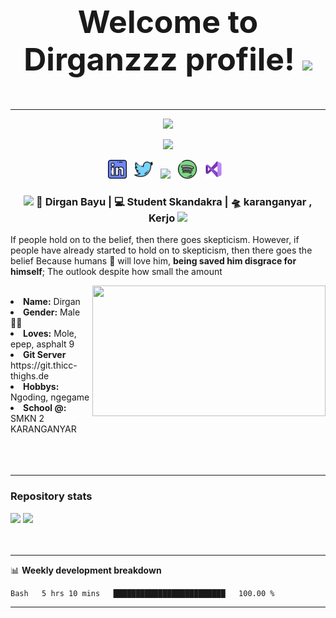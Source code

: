 <h3 align="center" style="font-size:50px;">
  Welcome to Dirganzzz profile!
  <img src="https://media.giphy.com/media/hvRJCLFzcasrR4ia7z/giphy.gif" width="28">
</h3>

-------


<!-- Typing SVG by DenverCoder1 - https://github.com/dirgannn/readme-typing-svg -->
<p align="center">
  <a href="https://github.com/DenverCoder1/readme-typing-svg"><img src="https://readme-typing-svg.demolab.com/?lines=Pemuda%20yg%20ingin%20menjadi%20ustad;Tidak%20pernah%20menyusahkan%20people;2%2B%20month%20of%20coding is still%20noob;Selalu%20belajar%20hal%20baru&font=Fira%20Code&center=true&width=440&height=45&color=8A2BE2&vCenter=true&size=22&pause=1000"></a>
 <div align="center">
  <img src="https://pronoun.cyou/x/y?subject=He&object=Him&height=20">
   </div>
</p>

<p align='center'>
   <a href="https://www.linkedin.com/in/dirgan-syahputra-582911251/"><img height="30" src="https://raw.githubusercontent.com/8bithemant/8bithemant/master/linkedin.png?raw=true"></a>&nbsp;&nbsp;
<a href=""><img height="30" src="https://raw.githubusercontent.com/8bithemant/8bithemant/master/twitter.png?raw=true"></a>&nbsp;&nbsp;
<a href="https://www.instagram.com/dirganyx/"><img height="30" src="https://user-images.githubusercontent.com/43545812/144035088-0dfb165f-8fe0-4d13-896c-876c29d2b128.png"></a>&nbsp;&nbsp;
<a href="https://open.spotify.com/album/3EB7ph15adSMaqayJE7gJX"><img height="30" src="https://raw.githubusercontent.com/8bithemant/8bithemant/master/spotify.png?raw=true"></a>&nbsp;&nbsp;
 <a href="https://vscode.dev/"><img height="30" src="https://raw.githubusercontent.com/AbhishekMaira10/AbhishekMaira10/master/Resources/png/visual-studio.png?raw=true"></a>&nbsp;&nbsp;
 </p>
 
 <div align="center">
<h3><img src="https://media.giphy.com/media/WUlplcMpOCEmTGBtBW/giphy.gif" width="30"> 🙎 Dirgan Bayu | 💻 Student Skandakra | 🛸 karanganyar , Kerjo <img src="https://media.giphy.com/media/WUlplcMpOCEmTGBtBW/giphy.gif" width="30"></h3>
</div>

<p align="center">


  If people hold on to the belief, then there goes skepticism. However, if people have already started to hold on to skepticism, then there goes the belief
  Because humans 👿 will love him, <b>being saved him disgrace for himself</b>; The outlook despite how small the amount

<p>
  
  
  
  <div align="center">
<img src="https://i.imgur.com/KXx0cCx.gif" align="right" width="373.5px" height="208.5px">
  </div>
<br>
<li>
 <b>Name:</b> Dirgan</li>
<li>
<b>Gender:</b> Male 🏳️‍⚧️
</li>
<li>
<b>Loves:</b> Mole, epep, asphalt 9
</li>
<li>
<b>Git Server</b> https://git.thicc-thighs.de
</li>
<li>
<b>Hobbys:</b> Ngoding, ngegame
</li>
<li>
<b>School @:</b> SMKN 2 KARANGANYAR
</li>
<br><br><br>
</div>

-------


<h3>Repository stats</h3> 

<div>
  <img height="140px" src="https://github-readme-stats.vercel.app/api?username=dirgannn&show_icons=true&count_private=true&theme=tokyonight" />
  <img src="https://github-readme-stats.vercel.app/api/top-langs/?username=dirgannn&layout=compact&count_private=true&theme=nightowl" />
</div> <br> <br>

-------


📊 **Weekly development breakdown**
<!--START_SECTION:waka-->

```text
Bash   5 hrs 10 mins   █████████████████████████   100.00 %
```

<!--END_SECTION:waka-->

-------
